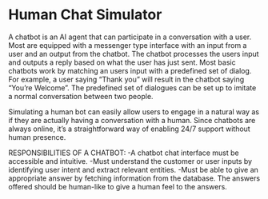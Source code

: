 # Human Chat Simulator
A chatbot is an AI agent that can participate in a conversation with a user. Most are equipped with a messenger type interface with an input from a user and an output from the chatbot. The chatbot processes the users input and outputs a reply based on what the user has just sent. Most basic chatbots work by matching an users input with a predefined set of dialog. For example, a user saying “Thank you” will result in the chatbot saying “You’re Welcome”. The predefined set of dialogues can be set up to imitate a normal conversation between two people.

Simulating a human bot can easily allow users to engage in a natural way as if they are actually having a conversation with a human. Since chatbots are always online, it’s a straightforward way of enabling 24/7 support without human presence.

RESPONSIBILITIES OF A CHATBOT:
-A chatbot chat interface must be accessible and intuitive.
-Must understand the customer or user inputs by identifying user intent and extract relevant entities.
-Must be able to give an appropriate answer by fetching information from the database. The answers offered should be human-like to give a human feel to the answers.

 

